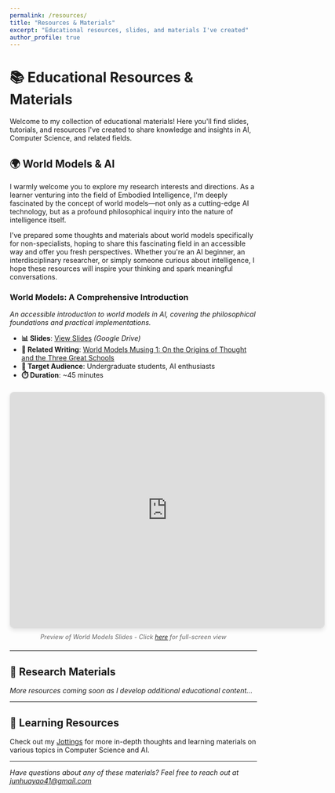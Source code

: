 ```yaml
---
permalink: /resources/
title: "Resources & Materials"
excerpt: "Educational resources, slides, and materials I've created"
author_profile: true
---
```


# 📚 Educational Resources & Materials

Welcome to my collection of educational materials! Here you'll find slides, tutorials, and resources I've created to share knowledge and insights in AI, Computer Science, and related fields.

## 🌍 World Models & AI

I warmly welcome you to explore my research interests and directions. As a learner venturing into the field of Embodied Intelligence, I'm deeply fascinated by the concept of world models—not only as a cutting-edge AI technology, but as a profound philosophical inquiry into the nature of intelligence itself.

I've prepared some thoughts and materials about world models specifically for non-specialists, hoping to share this fascinating field in an accessible way and offer you fresh perspectives. Whether you're an AI beginner, an interdisciplinary researcher, or simply someone curious about intelligence, I hope these resources will inspire your thinking and spark meaningful conversations.

### **World Models: A Comprehensive Introduction**
*An accessible introduction to world models in AI, covering the philosophical foundations and practical implementations.*

- **📊 Slides**: [View Slides](https://drive.google.com/file/d/1yH8hOjfyds6W3SHeAAYI1DIiWDWfywqI/view?usp=sharing) *(Google Drive)*
- **📝 Related Writing**: [World Models Musing 1: On the Origins of Thought and the Three Great Schools](/jottings/World%20Model%20Musings%201%20On%20the%20Primal%20Impulse%20of%20Intelligence/)
- **🎯 Target Audience**: Undergraduate students, AI enthusiasts
- **⏱️ Duration**: ~45 minutes

<div style="text-align: center; margin: 20px 0;">
<iframe src="https://drive.google.com/file/d/1yH8hOjfyds6W3SHeAAYI1DIiWDWfywqI/preview" 
        width="640" 
        height="480" 
        allow="autoplay" 
        style="border: 1px solid #ddd; border-radius: 8px; box-shadow: 0 4px 8px rgba(0,0,0,0.1);">
</iframe>
<p style="margin-top: 10px; font-size: 0.9em; color: #666;">
<em>Preview of World Models Slides - Click <a href="https://drive.google.com/file/d/1yH8hOjfyds6W3SHeAAYI1DIiWDWfywqI/view?usp=sharing" target="_blank">here</a> for full-screen view</em>
</p>
</div>

---

## 🔬 Research Materials

*More resources coming soon as I develop additional educational content...*

---

## 📖 Learning Resources

Check out my [Jottings](/all-jottings/) for more in-depth thoughts and learning materials on various topics in Computer Science and AI.

---

*Have questions about any of these materials? Feel free to reach out at junhuayao41@gmail.com*
